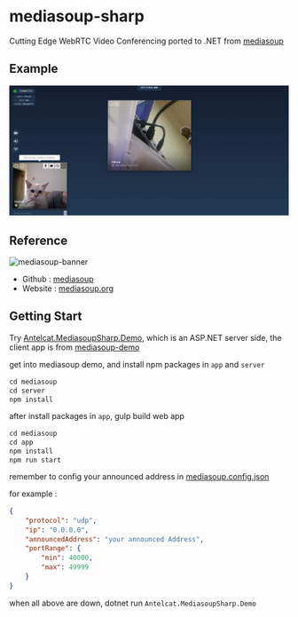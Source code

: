 # mediasoup-sharp

Cutting Edge WebRTC Video Conferencing ported to .NET from [mediasoup](https://github.com/versatica/mediasoup/)

## Example

![Example](./docs/Sample.png)

## Reference

![mediasoup-banner](https://github.com/versatica/mediasoup/blob/v3/art/mediasoup-banner.png)

+ Github : [mediasoup](https://github.com/versatica/mediasoup/)
+ Website : [mediasoup.org](https://mediasoup.org/)

## Getting Start

Try [Antelcat.MediasoupSharp.Demo](./src/Antelcat.MediasoupSharp.Demo/), which is an ASP.NET server side,
the client app is from [mediasoup-demo](./mediasoup-demo/app/)

get into mediasoup demo, and install npm packages in `app` and `server`

```shell
cd mediasoup
cd server
npm install
```

after install packages in `app`, gulp build web app

```shell
cd mediasoup
cd app
npm install
npm run start
```

remember to config your announced address in [mediasoup.config.json](./src/Antelcat.MediasoupSharp.Demo/mediasoup.config.json)

for example :

```json
{
    "protocol": "udp",
    "ip": "0.0.0.0",
    "announcedAddress": "your announced Address",
    "portRange": {
        "min": 40000,
        "max": 49999
    }
}
```

when all above are down, dotnet run `Antelcat.MediasoupSharp.Demo`
